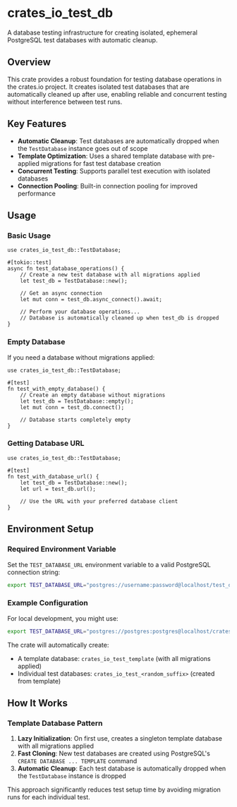 # crates_io_test_db

A database testing infrastructure for creating isolated, ephemeral PostgreSQL test databases with automatic cleanup.

## Overview

This crate provides a robust foundation for testing database operations in the crates.io project. It creates isolated test databases that are automatically cleaned up after use, enabling reliable and concurrent testing without interference between test runs.

## Key Features

- **Automatic Cleanup**: Test databases are automatically dropped when the `TestDatabase` instance goes out of scope
- **Template Optimization**: Uses a shared template database with pre-applied migrations for fast test database creation
- **Concurrent Testing**: Supports parallel test execution with isolated databases
- **Connection Pooling**: Built-in connection pooling for improved performance

## Usage

### Basic Usage

```rust,ignore
use crates_io_test_db::TestDatabase;

#[tokio::test]
async fn test_database_operations() {
    // Create a new test database with all migrations applied
    let test_db = TestDatabase::new();
    
    // Get an async connection
    let mut conn = test_db.async_connect().await;
    
    // Perform your database operations...
    // Database is automatically cleaned up when test_db is dropped
}
```

### Empty Database

If you need a database without migrations applied:

```rust,no_run
use crates_io_test_db::TestDatabase;

#[test]
fn test_with_empty_database() {
    // Create an empty database without migrations
    let test_db = TestDatabase::empty();
    let mut conn = test_db.connect();
    
    // Database starts completely empty
}
```

### Getting Database URL

```rust,no_run
use crates_io_test_db::TestDatabase;

#[test]
fn test_with_database_url() {
    let test_db = TestDatabase::new();
    let url = test_db.url();
    
    // Use the URL with your preferred database client
}
```

## Environment Setup

### Required Environment Variable

Set the `TEST_DATABASE_URL` environment variable to a valid PostgreSQL connection string:

```bash
export TEST_DATABASE_URL="postgres://username:password@localhost/test_db_base"
```

### Example Configuration

For local development, you might use:

```bash
export TEST_DATABASE_URL="postgres://postgres:postgres@localhost/crates_io_test"
```

The crate will automatically create:
- A template database: `crates_io_test_template` (with all migrations applied)
- Individual test databases: `crates_io_test_<random_suffix>` (created from template)

## How It Works

### Template Database Pattern

1. **Lazy Initialization**: On first use, creates a singleton template database with all migrations applied
2. **Fast Cloning**: New test databases are created using PostgreSQL's `CREATE DATABASE ... TEMPLATE` command
3. **Automatic Cleanup**: Each test database is automatically dropped when the `TestDatabase` instance is dropped

This approach significantly reduces test setup time by avoiding migration runs for each individual test.
